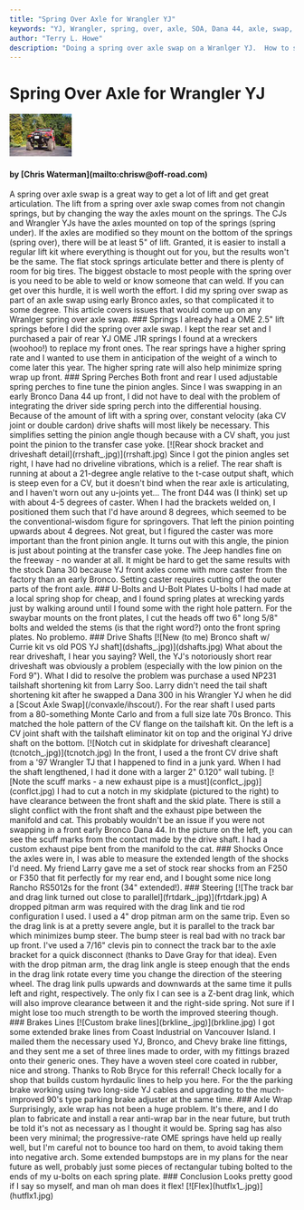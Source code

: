 ```yaml
---
title: "Spring Over Axle for Wrangler YJ"
keywords: "YJ, Wrangler, spring, over, axle, SOA, Dana 44, axle, swap, upgrade, Ford 9"
author: "Terry L. Howe"
description: "Doing a spring over axle swap on a Wranlger YJ.  How to swap a Dana 44 and Ford 9 inch from an early Bronco into a Jeep Wrangler YJ."
---
```


# Spring Over Axle for Wrangler YJ
[![Yet another view](homedwn_.jpg)](homedwn.jpg)
<H4>by [Chris Waterman](mailto:chrisw@off-road.com)</H4>
A spring over axle swap is a great way to get a lot of lift and
get great articulation.  The lift from a spring over axle swap
comes from not changin springs, but by changing the way the
axles mount on the springs.  The CJs and Wrangler YJs have the
axles mounted on top of the springs (spring under).  If the
axles are modified so they mount on the bottom of the springs
(spring over), there will be at least 5" of lift.
Granted, it is easier to install a regular lift kit where everything
is thought out for you, but the results won't be the same.  The
flat stock springs articulate better and there is plenty of room
for big tires.  The biggest obstacle to most people with the spring
over is you need to be able to weld or know someone that can weld.
If you can get over this hurdle, it is well worth the effort.
I did my spring over swap as part of an axle swap using early
Bronco axles, so that complicated it to some degree.  This article
covers issues that would come up on any Wranlger spring over axle
swap.
### Springs
I already had a OME 2.5" lift springs before I did the spring
over axle swap.  I kept the rear set and I purchased a pair of rear
YJ OME J1R springs I found at a wreckers (woohoo!) to replace my
front ones.  The rear springs have a higher spring rate and I wanted
to use them in anticipation of the weight of a winch to come later
this year.  The higher spring rate will also help minimize spring
wrap up front.
### Spring Perches
Both front and rear I used adjustable spring perches to fine tune
the pinion angles.  Since I was swapping in an early Bronco Dana
44 up front, I did not have to deal with the problem of integrating
the driver side spring perch into the differential housing.  Because
of the amount of lift with a spring over, constant velocity (aka CV
joint or double cardon) drive shafts will most likely be necessary.
This simplifies setting the pinion angle though because with a CV
shaft, you just point the pinion to the transfer case yoke.
[![Rear shock bracket and driveshaft detail](rrshaft_.jpg)](rrshaft.jpg)
Since I got the pinion angles set right, I have had no driveline
vibrations, which is a relief.  The rear shaft is running at about
a 21-degree angle relative to the t-case output shaft, which is steep
even for a CV, but it doesn't bind when the rear axle is articulating,
and I haven't worn out any u-joints yet...
The front D44 was (I think) set up with about 4-5 degrees of caster.
When I had the brackets welded on, I positioned them such that I'd have
around 8 degrees, which seemed to be the conventional-wisdom figure for
springovers. That left the pinion pointing upwards about 4 degrees. 
Not great, but I figured the caster was more important than the front
pinion angle.  It turns out with this angle, the pinion is just about
pointing at the transfer case yoke.  The Jeep handles fine on the
freeway - no wander at all.  It might be hard to get the same results
with the stock Dana 30 because YJ front axles come with more caster
from the factory than an early Bronco.  Setting caster requires cutting
off the outer parts of the front axle.
### U-Bolts and U-Bolt Plates
U-bolts I had made at a local spring shop for cheap, and I found spring
plates at wrecking yards just by walking around until I found some with
the right hole pattern.  For the swaybar mounts on the front plates,
I cut the heads off two 6" long 5/8" bolts and welded the stems (is that
the right word?) onto the front spring plates.  No problemo.
### Drive Shafts
[![New (to me) Bronco shaft w/ Currie kit vs old POS YJ shaft](dshafts_.jpg)](dshafts.jpg)
What about the rear driveshaft, I hear you saying? Well, the YJ's
notoriously short rear driveshaft was obviously a problem (especially
with the low pinion on the Ford 9").  What I did to resolve the problem
was purchase a used NP231 tailshaft shortening kit from Larry Soo.
Larry didn't need the tail shaft shortening kit after he swapped
a Dana 300 in his Wrangler YJ when he did a 
[Scout Axle Swap](/convaxle/ihscout/).
For the rear shaft I used parts from a 80-something Monte Carlo
and from a full size late 70s Bronco.  This matched the hole
pattern of the CV flange on the tailshaft
kit.  On the left is a CV joint shaft with the tailshaft eliminator
kit on top and the original YJ drive shaft on the bottom.
[![Notch cut in skidplate for driveshaft clearance](tcnotch_.jpg)](tcnotch.jpg)
In the front, I used a the front CV drive shaft from a '97 Wrangler TJ
that I happened to find in a junk yard.  When I had the shaft
lengthened, I had it done with a larger 2" 0.120" wall tubing.
[![Note the scuff marks - a new exhaust pipe is a must](conflct_.jpg)](conflct.jpg)
I had to cut a notch in my skidplate (pictured
to the right) to have clearance between the front shaft and the
skid plate.  There is still a slight conflict with the front shaft
and the exhaust pipe between the manifold and cat.  This probably
wouldn't be an issue if you were not swapping in a front early
Bronco Dana 44.
In the picture on the left, you can see the scuff marks from the
contact made by the drive shaft.  I had a custom exhaust pipe bent
from the manifold to the cat.
### Shocks
Once the axles were in, I was able to measure the extended length
of the shocks I'd need.  My friend Larry gave me a set of stock
rear shocks from an F250 or F350 that fit perfectly for my rear
end, and I bought some nice long Rancho RS5012s for the front
(34" extended!).
### Steering
[![The track bar and drag link turned out close to parallel](frtdark_.jpg)](frtdark.jpg)
A dropped pitman arm was required with the drag link and tie rod
configuration I used.  I used a 4" drop pitman arm on the same trip.
Even so the drag link is at a pretty severe angle, but it is parallel
to the track bar which minimizes bump steer.  The bump steer is real
bad with no track bar up front.  I've used a 7/16" clevis pin to
connect the track bar to the axle bracket for a
quick disconnect (thanks to Dave Gray for that idea).
Even with the drop pitman arm, the drag link angle is steep enough
that the ends in the drag link rotate every time you change the
direction of the steering wheel.  The drag link pulls upwards and
downwards at the same time it pulls left and right, respectively.
The only fix I can see is a Z-bent drag link, which will also
improve clearance between it and the right-side spring.  Not sure
if I might lose too much strength to be worth the improved steering
though.
### Brakes Lines
[![Custom brake lines](brkline_.jpg)](brkline.jpg)
I got some extended brake lines from Coast Industrial on Vancouver
Island. I mailed them the necessary used YJ, Bronco, and Chevy brake
line fittings, and they sent me a set of three lines made to order,
with my fittings brazed onto their generic ones. They have a woven
steel core coated in rubber, nice and strong. Thanks to Rob Bryce
for this referral!  Check locally for a shop that builds custom
hyrdaulic lines to help you here.
For the the parking brake working using two long-side YJ cables and
upgrading to the much-improved 90's type parking brake adjuster at
the same time.
### Axle Wrap
Surprisingly, axle wrap has not been a huge problem. It's there,
and I do plan to fabricate and install a rear anti-wrap bar in the near
future, but truth be told it's not as necessary as I thought it would
be.  Spring sag has also been very minimal; the progressive-rate OME
springs have held up really well, but I'm careful not to bounce too hard
on them, to avoid taking them into negative arch. Some extended
bumpstops are in my plans for the near future as well, probably just
some pieces of rectangular tubing bolted to the ends of my u-bolts on
each spring plate.
### Conclusion
Looks pretty good if I say so myself, and man oh man does it flex!
[![Flex](hutflx1_.jpg)](hutflx1.jpg)